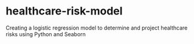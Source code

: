 # healthcare-risk-model
Creating a logistic regression model to determine and project healthcare risks using Python and Seaborn
